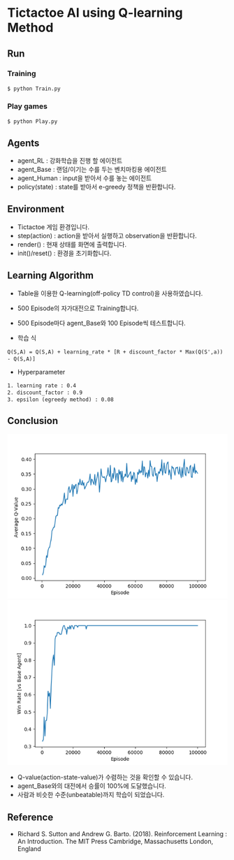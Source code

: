 Tictactoe AI using Q-learning Method
=====================

## Run

### Training

```
$ python Train.py
```

### Play games

```
$ python Play.py
```

## Agents

* agent_RL : 강화학습을 진행 할 에이전트
* agent_Base : 랜덤/이기는 수를 두는 벤치마킹용 에이전트
* agent_Human : input을 받아서 수를 놓는 에이전트
* policy(state) : state를 받아서 e-greedy 정책을 반환합니다.

## Environment

* Tictactoe 게임 환경입니다.
* step(action) : action을 받아서 실행하고 observation을 반환합니다.
* render() : 현재 상태를 화면에 출력합니다.
* init()/reset() : 환경을 초기화합니다.

## Learning Algorithm

* Table을 이용한 Q-learning(off-policy TD control)을 사용하였습니다.
* 500 Episode의 자가대전으로 Training합니다.
* 500 Episode마다 agent_Base와 100 Episode씩 테스트합니다.

* 학습 식

```
Q(S,A) = Q(S,A) + learning_rate * [R + discount_factor * Max(Q(S',a)) - Q(S,A)]
```

* Hyperparameter

```
1. learning rate : 0.4
2. discount_factor : 0.9
3. epsilon (egreedy method) : 0.08
```

## Conclusion

![average_q_value](./images/average_q_value.png)
![win_rate](./images/win_rate.png)
* Q-value(action-state-value)가 수렴하는 것을 확인할 수 있습니다.
* agent_Base와의 대전에서 승률이 100%에 도달했습니다.
* 사람과 비슷한 수준(unbeatable)까지 학습이 되었습니다.

## Reference

* Richard S. Sutton and Andrew G. Barto. (2018). Reinforcement Learning : An Introduction. 
The MIT Press Cambridge, Massachusetts London, England
